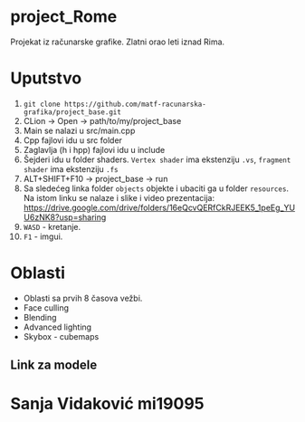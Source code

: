 # project_Rome
Projekat iz računarske grafike.
Zlatni orao leti iznad Rima.

# Uputstvo
1. `git clone https://github.com/matf-racunarska-grafika/project_base.git`
2. CLion -> Open -> path/to/my/project_base
3. Main se nalazi u src/main.cpp
4. Cpp fajlovi idu u src folder
5. Zaglavlja (h i hpp) fajlovi idu u include
6. Šejderi idu u folder shaders. `Vertex shader` ima ekstenziju `.vs`, `fragment shader` ima ekstenziju `.fs`
7. ALT+SHIFT+F10 -> project_base -> run
8. Sa sledećeg linka folder `objects` objekte i ubaciti ga u folder `resources`. Na istom linku se nalaze i slike i video prezentacija: https://drive.google.com/drive/folders/16eQcvQERfCkRJEEK5_1peEg_YUU6zNK8?usp=sharing
9. `WASD` - kretanje.
10. `F1` - imgui.

# Oblasti
- Oblasti sa prvih 8 časova vežbi.
- Face culling
- Blending
- Advanced lighting
- Skybox - cubemaps

## Link za modele

# Sanja Vidaković mi19095
